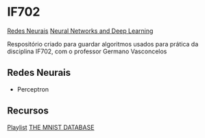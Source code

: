 # IF702
[Redes Neurais](https://cin.ufpe.br/~gcv/web_lci/intro.html)
[Neural Networks and Deep Learning](http://neuralnetworksanddeeplearning.com/chap1.html)


Respositório criado para guardar algoritmos usados para prática da disciplina IF702, com o professor Germano Vasconcelos

## Redes Neurais

* Perceptron


## Recursos

[Playlist](https://www.youtube.com/playlist?list=PLRqwX-V7Uu6aCibgK1PTWWu9by6XFdCfh)
[THE MNIST DATABASE](http://yann.lecun.com/exdb/mnist/)
